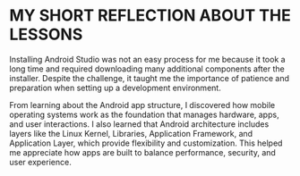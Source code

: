# MY SHORT REFLECTION ABOUT THE LESSONS

Installing Android Studio was not an easy process for me because it took a long time and required downloading many additional components after the installer. Despite the challenge, it taught me the importance of patience and preparation when setting up a development environment.

From learning about the Android app structure, I discovered how mobile operating systems work as the foundation that manages hardware, apps, and user interactions. I also learned that Android architecture includes layers like the Linux Kernel, Libraries, Application Framework, and Application Layer, which provide flexibility and customization. This helped me appreciate how apps are built to balance performance, security, and user experience.

